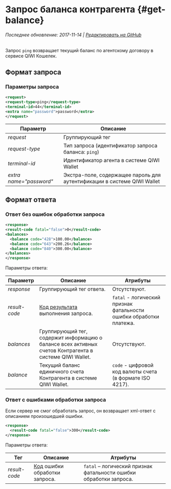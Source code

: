# Запрос баланса контрагента {#get-balance}

###### Последнее обновление: 2017-11-14 | [Редактировать на GitHub](https://github.com/QIWI-API/topup-wallet-doc/blob/master/_get-balance_ru.html.md)

Запрос `ping` возвращает текущий баланс по агентскому договору в сервисе QIWI Кошелек.

## Формат запроса

### Параметры запроса

~~~xml
<request>
<request-type>ping</request-type>
<terminal-id>44</terminal-id>
<extra name="password">password</extra>
</request>
~~~

Параметр|Описание
-|-
*request*| Группирующий тег
*request-type* | Тип запроса (идентификатор запроса баланса: `ping`)
*terminal-id* | Идентификатор агента в системе QIWI Wallet
*extra name="password"* | Экстра-поле, содержащее пароль для аутентификации в системе QIWI Wallet

## Формат ответа

### Ответ без ошибок обработки запроса

~~~xml
<response>
<result-code fatal="false">0</result-code>
<balances>
  <balance code="428">100.00</balance>
  <balance code="643">200.26</balance>
  <balance code="840">300.00</balance>
</balances>
</response>
~~~

Параметры ответа:

Параметр|Описание|Атрибуты
-|-|-
*response*| Группирующий тег ответа.|Отсутствуют.
*result-code* | [Код результата](#tech_error) выполнения запроса.| `fatal` - логический признак фатальности ошибки обработки платежа.
*balances*|Группирующий тег, содержит информацию о балансе всех активных счетов Контрагента в системе QIWI Wallet.|Отсутствуют.
*balance* | Текущий баланс единичного счета Контрагента в системе QIWI Wallet. | `code` - цифровой код валюты счета (в формате ISO 4217).

### Ответ с ошибками обработки запроса

Если сервер не смог обработать запрос, он возвращает xml-ответ с описанием произошедшей ошибки.

~~~xml
<response>
  <result-code fatal="false">300</result-code>
</response>
~~~

Параметры ответа:

 Тег|Описание|Атрибуты
--------|------|---------
*result-code* | [Код](#tech_error) ошибки обработки запроса.| `fatal` – логический признак фатальности ошибки обработки запроса.
